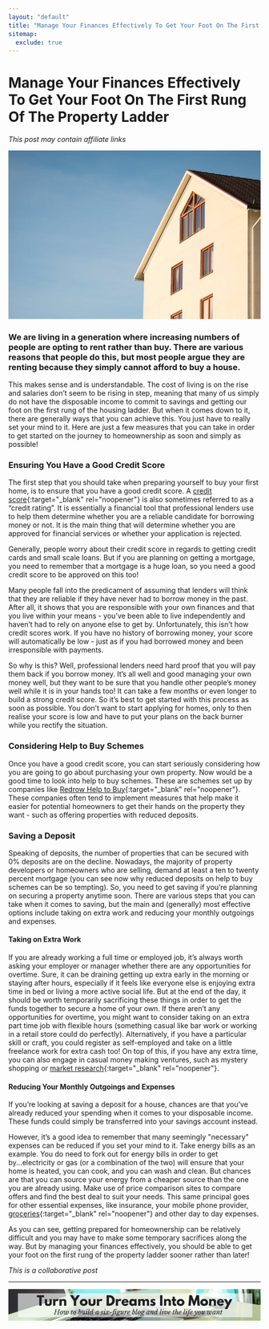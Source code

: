 ```yaml
---
layout: "default"
title: "Manage Your Finances Effectively To Get Your Foot On The First Rung Of The Property Ladder"
sitemap:
  exclude: true
---
```

# Manage Your Finances Effectively To Get Your Foot On The First Rung Of The Property Ladder
*This post may contain affiliate links*

<center>
    <img src='/i/2019/2019posts/manage-your-finances-effectively.jpg' alt='image of house against backdrop of blue sky'>
</center>

### We are living in a generation where increasing numbers of people are opting to rent rather than buy. There are various reasons that people do this, but most people argue they are renting because they simply cannot afford to buy a house.

This makes sense and is understandable. The cost of living is on the rise and salaries don’t seem to be rising in step, meaning that many of us simply do not have the disposable income to commit to savings and getting our foot on the first rung of the housing ladder. But when it comes down to it, there are generally ways that you can achieve this. You just have to really set your mind to it. Here are just a few measures that you can take in order to get started on the journey to homeownership as soon and simply as possible!

### Ensuring You Have a Good Credit Score
The first step that you should take when preparing yourself to buy your first home, is to ensure that you have a good credit score. A [credit score](https://www.equifax.co.uk/resources/what_we_do/what-is-a-credit-score.html){:target="_blank" rel="noopener"} is also sometimes referred to as a “credit rating”. It is essentially a financial tool that professional lenders use to help them determine whether you are a reliable candidate for borrowing money or not. It is the main thing that will determine whether you are approved for financial services or whether your application is rejected. 

Generally, people worry about their credit score in regards to getting credit cards and small scale loans. But if you are planning on getting a mortgage, you need to remember that a mortgage is a huge loan, so you need a good credit score to be approved on this too! 

Many people fall into the predicament of assuming that lenders will think that they are reliable if they have never had to borrow money in the past. After all, it shows that you are responsible with your own finances and that you live within your means - you’ve been able to live independently and haven’t had to rely on anyone else to get by. Unfortunately, this isn’t how credit scores work. If you have no history of borrowing money, your score will automatically be low - just as if you had borrowed money and been irresponsible with payments. 

So why is this? Well, professional lenders need hard proof that you will pay them back if you borrow money. It’s all well and good managing your own money well, but they want to be sure that you handle other people’s money well while it is in your hands too! It can take a few months or even longer to build a strong credit score. So it’s best to get started with this process as soon as possible. You don’t want to start applying for homes, only to then realise your score is low and have to put your plans on the back burner while you rectify the situation.

### Considering Help to Buy Schemes
Once you have a good credit score, you can start seriously considering how you are going to go about purchasing your own property. Now would be a good time to look into help to buy schemes. These are schemes set up by companies like [Redrow Help to Buy](https://www.redrow.co.uk/incentives/help-to-buy){:target="_blank" rel="noopener"}. These companies often tend to implement measures that help make it easier for potential homeowners to get their hands on the property they want - such as offering properties with reduced deposits.

### Saving a Deposit
Speaking of deposits, the number of properties that can be secured with 0% deposits are on the decline. Nowadays, the majority of property developers or homeowners who are selling, demand at least a ten to twenty percent mortgage (you can see now why reduced deposits on help to buy schemes can be so tempting). So, you need to get saving if you’re planning on securing a property anytime soon. There are various steps that you can take when it comes to saving, but the main and (generally) most effective options include taking on extra work and reducing your monthly outgoings and expenses.

#### Taking on Extra Work
If you are already working a full time or employed job, it’s always worth asking your employer or manager whether there are any opportunities for overtime. Sure, it can be draining getting up extra early in the morning or staying after hours, especially if it feels like everyone else is enjoying extra time in bed or living a more active social life. But at the end of the day, it should be worth temporarily sacrificing these things in order to get the funds together to secure a home of your own. If there aren’t any opportunities for overtime, you might want to consider taking on an extra part time job with flexible hours (something casual like bar work or working in a retail store could do perfectly). Alternatively, if you have a particular skill or craft, you could register as self-employed and take on a little freelance work for extra cash too! On top of this, if you have any extra time, you can also engage in casual money making ventures, such as mystery shopping or [market research](https://www.peopleforresearch.co.uk/participant/){:target="_blank" rel="noopener"}.

#### Reducing Your Monthly Outgoings and Expenses
If you’re looking at saving a deposit for a house, chances are that you’ve already reduced your spending when it comes to your disposable income. These funds could simply be transferred into your savings account instead. 

However, it’s a good idea to remember that many seemingly "necessary" expenses can be reduced if you set your mind to it. Take energy bills as an example. You do need to fork out for energy bills in order to get by...electricity or gas (or a combination of the two) will ensure that your home is heated, you can cook, and you can wash and clean. But chances are that you can source your energy from a cheaper source than the one you are already using. Make use of price comparison sites to compare offers and find the best deal to suit your needs. This same principal goes for other essential expenses, like insurance, your mobile phone provider, [groceries](https://www.mymoneycoach.ca/blog/budget-grocery-shopping-tips-to-save-money.html){:target="_blank" rel="noopener"} and other day to day expenses.

As you can see, getting prepared for homeownership can be relatively difficult and you may have to make some temporary sacrifices along the way. But by managing your finances effectively, you should be able to get your foot on the first rung of the property ladder sooner rather than later!


*This is a collaborative post*

***

<!-- START ADVERTISER: Emma Drew turn your dreams course -->
<center>
<a href="http://bit.ly/turnyourdreamsintomoney" target="_blank"><img src='/aff/turn-your-dreams-into-money-728x90.png' alt='Turn Your Dreams Into Money link to course' /></a>
</center>
<!-- END ADVERTISER: Emma Drew turn your dreams course -->












